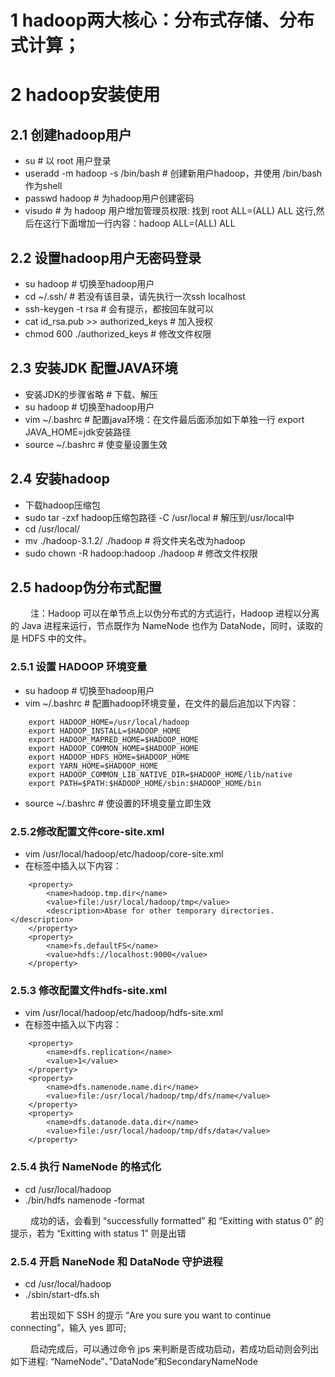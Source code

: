 # 1 hadoop两大核心：分布式存储、分布式计算；

# 2 hadoop安装使用
## 2.1 创建hadoop用户
+ su              # 以 root 用户登录
+ useradd -m hadoop -s /bin/bash   # 创建新用户hadoop，并使用 /bin/bash 作为shell
+ passwd hadoop	# 为hadoop用户创建密码
+ visudo		# 为 hadoop 用户增加管理员权限: 找到 root ALL=(ALL) ALL 这行,然后在这行下面增加一行内容：hadoop ALL=(ALL) ALL

## 2.2 设置hadoop用户无密码登录
+ su hadoop	# 切换至hadoop用户
+ cd ~/.ssh/      # 若没有该目录，请先执行一次ssh localhost
+ ssh-keygen -t rsa	# 会有提示，都按回车就可以
+ cat id_rsa.pub >> authorized_keys	# 加入授权
+ chmod 600 ./authorized_keys	# 修改文件权限

## 2.3 安装JDK 配置JAVA环境
+ 安装JDK的步骤省略	# 下载、解压
+ su hadoop	# 切换至hadoop用户
+ vim ~/.bashrc	# 配置java环境：在文件最后面添加如下单独一行
export  JAVA_HOME=jdk安装路径
+ source ~/.bashrc    # 使变量设置生效

## 2.4 安装hadoop
+ 下载hadoop压缩包
+ sudo tar -zxf hadoop压缩包路径 -C /usr/local    # 解压到/usr/local中
+ cd /usr/local/
+ mv ./hadoop-3.1.2/ ./hadoop            # 将文件夹名改为hadoop
+ sudo chown -R hadoop:hadoop ./hadoop        # 修改文件权限

## 2.5 hadoop伪分布式配置
&#8195;&#8195; 注：Hadoop 可以在单节点上以伪分布式的方式运行，Hadoop 进程以分离的 Java 进程来运行，节点既作为 NameNode 也作为 DataNode，同时，读取的是 HDFS 中的文件。

### 2.5.1 设置 HADOOP 环境变量
+ su hadoop	# 切换至hadoop用户
+ vim ~/.bashrc	# 配置hadoop环境变量，在文件的最后追加以下内容：
```
	export HADOOP_HOME=/usr/local/hadoop
	export HADOOP_INSTALL=$HADOOP_HOME
	export HADOOP_MAPRED_HOME=$HADOOP_HOME
	export HADOOP_COMMON_HOME=$HADOOP_HOME
	export HADOOP_HDFS_HOME=$HADOOP_HOME
	export YARN_HOME=$HADOOP_HOME
	export HADOOP_COMMON_LIB_NATIVE_DIR=$HADOOP_HOME/lib/native
	export PATH=$PATH:$HADOOP_HOME/sbin:$HADOOP_HOME/bin
```
+ source ~/.bashrc	# 使设置的环境变量立即生效

### 2.5.2修改配置文件core-site.xml
+ vim /usr/local/hadoop/etc/hadoop/core-site.xml
+ 在<configuration>标签中插入以下内容：
```
	<property>
		<name>hadoop.tmp.dir</name>
		<value>file:/usr/local/hadoop/tmp</value>
		<description>Abase for other temporary directories.</description>
	</property>
	<property>
		<name>fs.defaultFS</name>
		<value>hdfs://localhost:9000</value>
	</property>
```

### 2.5.3 修改配置文件hdfs-site.xml
+ vim /usr/local/hadoop/etc/hadoop/hdfs-site.xml
+ 在<configuration>标签中插入以下内容：
```
	<property>
		<name>dfs.replication</name>
		<value>1</value>
	</property>
	<property>
		<name>dfs.namenode.name.dir</name>
		<value>file:/usr/local/hadoop/tmp/dfs/name</value>
	</property>
	<property>
		<name>dfs.datanode.data.dir</name>
		<value>file:/usr/local/hadoop/tmp/dfs/data</value>
	</property>
```

### 2.5.4 执行 NameNode 的格式化
+ cd /usr/local/hadoop
+ ./bin/hdfs namenode -format

&#8195;&#8195; 成功的话，会看到 “successfully formatted” 和 “Exitting with status 0” 的提示，若为 “Exitting with status 1” 则是出错

### 2.5.4 开启 NaneNode 和 DataNode 守护进程
+ cd /usr/local/hadoop
+ ./sbin/start-dfs.sh

&#8195;&#8195; 若出现如下 SSH 的提示 “Are you sure you want to continue connecting”，输入 yes 即可;

&#8195;&#8195; 启动完成后，可以通过命令 jps 来判断是否成功启动，若成功启动则会列出如下进程: “NameNode”、”DataNode”和SecondaryNameNode
